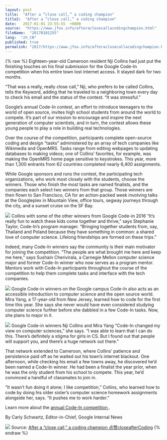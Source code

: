 ```yaml
---
layout: post
title:  "After a “close call,” a coding champion"
title2:  "After a “close call,” a coding champion"
date:   2017-01-01 23:55:55  +0800
source:  "https://www.jfox.info/afteraclosecallacodingchampion.html"
fileName:  "20170101255"
lang:  "zh_CN"
published: true
permalink: "2017/https://www.jfox.info/afteraclosecallacodingchampion.html"
---
```

{% raw %}
Eighteen-year-old Cameroon resident Nji Collins had just put the finishing touches on his final submission for the Google Code-In competition when his entire town lost internet access. It stayed dark for two months. 

 “That was a really, really close call,” Nji, who prefers to be called Collins, tells the Keyword, adding that he traveled to a neighboring town every day to check his email and the status of the contest. “It was stressful.” 

 Google’s annual Code-In contest, an effort to introduce teenagers to the world of open source, invites high school students from around the world to compete. It’s part of our mission to encourage and inspire the next generation of computer scientists, and in turn, the contest allows these young people to play a role in building real technologies. 

 Over the course of the competition, participants complete open-source coding and design “tasks” administered by an array of tech companies like Wikimedia and OpenMRS. Tasks range from editing webpages to updating databases to making videos; one of Collins’ favorites, for example, was making the OpenMRS home page sensitive to keystrokes. This year, more than 1,300 entrants from 62 countries completed nearly 6,400 assignments. 

 While Google sponsors and runs the contest, the participating tech organizations, who work most closely with the students, choose the winners. Those who finish the most tasks are named finalists, and the companies each select two winners from that group. Those winners are then flown to San Francisco, CA for an action-packed week involving talks at the Googleplex in Mountain View, office tours, segway journeys through the city, and a sunset cruise on the SF Bay. 

![](/wp-content/uploads/2017/07/1500040540.jpg) Collins with some of the other winners from Google Code-in 2016 
 “It’s really fun to watch these kids come together and thrive,” says Stephanie Taylor, Code-In’s program manager. “Bringing together students from, say, Thailand and Poland because they have something in common: a shared love of computer science. Lifelong friendships are formed on these trips.” 

 Indeed, many Code-In winners say the community is their main motivator for joining the competition. “The people are what brought me here and keep me here,” says Sushain Cherivirala, a Carnegie Mellon computer science major and former Code-In winner who now serves as a program mentor. Mentors work with Code-In participants throughout the course of the competition to help them complete tasks and interface with the tech companies. 

![](/wp-content/uploads/2017/07/1500040543.png) Google Code-in winners on the Google campus 
 Code-In also acts as an accessible introduction to computer science and the open source world. Mira Yang, a 17-year-old from New Jersey, learned how to code for the first time this year. She says she never would have even considered studying computer science further before she dabbled in a few Code-In tasks. Now, she plans to major in it. 

![](/wp-content/uploads/2017/07/1500040546.jpg) Google Code-in winners Nji Collins and Mira Yang 
 “Code-In changed my view on computer sciences,” she says. “I was able to learn that I can do this. There’s definitely a stigma for girls in CS. But I found out that people will support you, and there’s a huge network out there.” 

 That network extended to Cameroon, where Collins’ patience and persistence paid off as he waited out his town’s internet blackout. One afternoon, while checking his email a few towns away, he discovered he’d been named a Code-In winner. He had been a finalist the year prior, when he was the only student from his school to compete. This year, he’d convinced a handful of classmates to join in. 

 “It wasn’t fun doing it alone; I like competition,” Collins, who learned how to code by doing his older sister’s computer science homework assignments alongside her, says. “It pushes me to work harder.” 

  Learn more about the [ annual Code-In competition ](https://www.jfox.info/go.php?url=http://g.co/gci) .  

  By Carly Schwartz, Editor-in-Chief, Google Internal News  

![](/wp-content/uploads/2017/07/1500040547.png)
Source: [ After a “close call,” a coding champion ](https://www.jfox.info/go.php?url=http://feedproxy.google.com/~r/GoogleOpenSourceBlog/~3/zm65g3dY838/after-close-call-coding-champion.html)
[点赞](void(0))[close](https://www.jfox.info/go.php?url=http://ju.outofmemory.cn/tag/close/)[after](https://www.jfox.info/go.php?url=http://ju.outofmemory.cn/tag/after/)[Coding](https://www.jfox.info/go.php?url=http://ju.outofmemory.cn/tag/Coding/)
{% endraw %}
